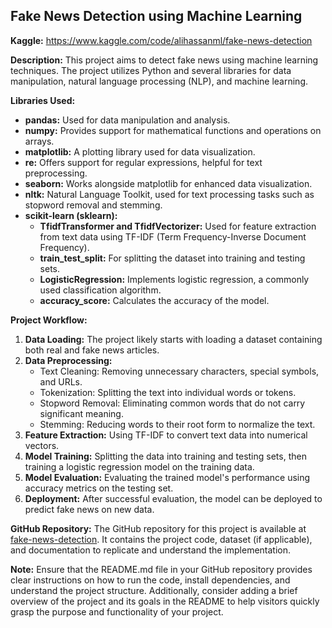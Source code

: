 ## Fake News Detection using Machine Learning ##

**Kaggle:** https://www.kaggle.com/code/alihassanml/fake-news-detection

**Description:**
This project aims to detect fake news using machine learning techniques. The project utilizes Python and several libraries for data manipulation, natural language processing (NLP), and machine learning.

**Libraries Used:**
- **pandas:** Used for data manipulation and analysis.
- **numpy:** Provides support for mathematical functions and operations on arrays.
- **matplotlib:** A plotting library used for data visualization.
- **re:** Offers support for regular expressions, helpful for text preprocessing.
- **seaborn:** Works alongside matplotlib for enhanced data visualization.
- **nltk:** Natural Language Toolkit, used for text processing tasks such as stopword removal and stemming.
- **scikit-learn (sklearn):**
  - **TfidfTransformer and TfidfVectorizer:** Used for feature extraction from text data using TF-IDF (Term Frequency-Inverse Document Frequency).
  - **train_test_split:** For splitting the dataset into training and testing sets.
  - **LogisticRegression:** Implements logistic regression, a commonly used classification algorithm.
  - **accuracy_score:** Calculates the accuracy of the model.

**Project Workflow:**
1. **Data Loading:** The project likely starts with loading a dataset containing both real and fake news articles.
2. **Data Preprocessing:**
   - Text Cleaning: Removing unnecessary characters, special symbols, and URLs.
   - Tokenization: Splitting the text into individual words or tokens.
   - Stopword Removal: Eliminating common words that do not carry significant meaning.
   - Stemming: Reducing words to their root form to normalize the text.
3. **Feature Extraction:** Using TF-IDF to convert text data into numerical vectors.
4. **Model Training:** Splitting the data into training and testing sets, then training a logistic regression model on the training data.
5. **Model Evaluation:** Evaluating the trained model's performance using accuracy metrics on the testing set.
6. **Deployment:** After successful evaluation, the model can be deployed to predict fake news on new data.

**GitHub Repository:**
The GitHub repository for this project is available at [fake-news-detection](https://github.com/alihassanml/fake-news-detection.git). It contains the project code, dataset (if applicable), and documentation to replicate and understand the implementation.

**Note:**
Ensure that the README.md file in your GitHub repository provides clear instructions on how to run the code, install dependencies, and understand the project structure. Additionally, consider adding a brief overview of the project and its goals in the README to help visitors quickly grasp the purpose and functionality of your project.
